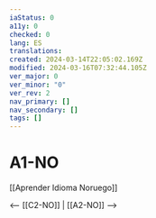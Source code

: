 ```yaml
---
iaStatus: 0
a11y: 0
checked: 0
lang: ES
translations: 
created: 2024-03-14T22:05:02.169Z
modified: 2024-03-16T07:32:44.105Z
ver_major: 0
ver_minor: "0"
ver_rev: 2
nav_primary: []
nav_secondary: []
tags: []
---
```

# A1-NO

[[Aprender Idioma Noruego]]

<-- [[C2-NO]] | [[A2-NO]] -->